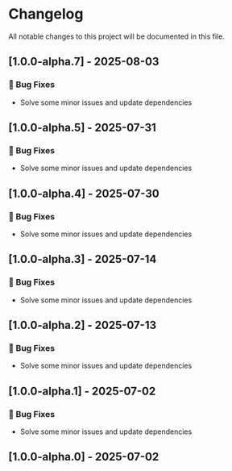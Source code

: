 # Changelog

All notable changes to this project will be documented in this file.

## [1.0.0-alpha.7] - 2025-08-03

### 🐛 Bug Fixes

- Solve some minor issues and update dependencies

## [1.0.0-alpha.5] - 2025-07-31

### 🐛 Bug Fixes

- Solve some minor issues and update dependencies

## [1.0.0-alpha.4] - 2025-07-30

### 🐛 Bug Fixes

- Solve some minor issues and update dependencies

## [1.0.0-alpha.3] - 2025-07-14

### 🐛 Bug Fixes

- Solve some minor issues and update dependencies

## [1.0.0-alpha.2] - 2025-07-13

### 🐛 Bug Fixes

- Solve some minor issues and update dependencies

## [1.0.0-alpha.1] - 2025-07-02

### 🐛 Bug Fixes

- Solve some minor issues and update dependencies

## [1.0.0-alpha.0] - 2025-07-02

<!-- generated by git-cliff -->
